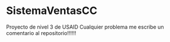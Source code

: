 # SistemaVentasCC
Proyecto de nivel 3 de USAID
Cualquier problema me escribe un comentario al repositorio!!!!!!
